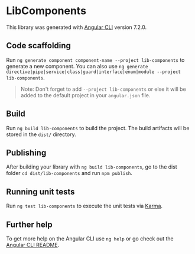 # LibComponents

This library was generated with [Angular CLI](https://github.com/angular/angular-cli) version 7.2.0.

## Code scaffolding

Run `ng generate component component-name --project lib-components` to generate a new component. You can also use `ng generate directive|pipe|service|class|guard|interface|enum|module --project lib-components`.
> Note: Don't forget to add `--project lib-components` or else it will be added to the default project in your `angular.json` file. 

## Build

Run `ng build lib-components` to build the project. The build artifacts will be stored in the `dist/` directory.

## Publishing

After building your library with `ng build lib-components`, go to the dist folder `cd dist/lib-components` and run `npm publish`.

## Running unit tests

Run `ng test lib-components` to execute the unit tests via [Karma](https://karma-runner.github.io).

## Further help

To get more help on the Angular CLI use `ng help` or go check out the [Angular CLI README](https://github.com/angular/angular-cli/blob/master/README.md).
